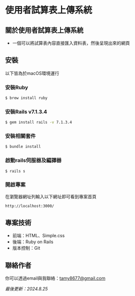 # 使用者試算表上傳系統

## 關於使用者試算表上傳系統
- 一個可以將試算表內容直接匯入資料表，然後呈現出來的網頁
  
<!-- ## 專案畫面與功能介紹 -->

## 安裝
以下皆為於macOS環境運行
### 安裝Ruby
```bash
$ brew install ruby
```
### 安裝Rails v7.1.3.4
```bash
$ gem install rails -v 7.1.3.4
```
### 安裝相關套件
```bash
$ bundle install
```
### 啟動rails伺服器及編譯器
```bash
$ rails s
```
### 開啟專案
在瀏覽器網址列輸入以下網址即可看到專案首頁
```bash
http://localhost:3000/
```

## 專案技術
- 前端：HTML、Simple.css
- 後端：Ruby on Rails
- 版本控制：Git

<!-- ## 使用技術詳細說明 -->

## 聯絡作者
你可以透過email與我聯絡：tamy8677@gmail.com

<i>最後更新：2024.8.25</i>

